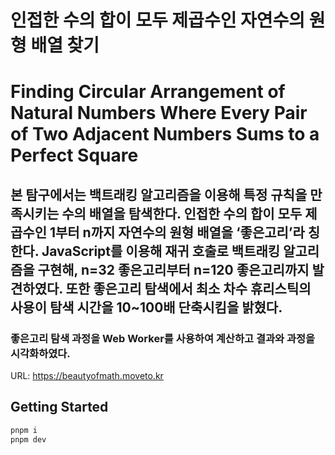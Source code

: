 # 인접한 수의 합이 모두 제곱수인 자연수의 원형 배열 찾기

# Finding Circular Arrangement of Natural Numbers Where Every Pair of Two Adjacent Numbers Sums to a Perfect Square

## 본 탐구에서는 백트래킹 알고리즘을 이용해 특정 규칙을 만족시키는 수의 배열을 탐색한다. 인접한 수의 합이 모두 제곱수인 1부터 n까지 자연수의 원형 배열을 ‘좋은고리’라 칭한다. JavaScript를 이용해 재귀 호출로 백트래킹 알고리즘을 구현해, n=32 좋은고리부터 n=120 좋은고리까지 발견하였다. 또한 좋은고리 탐색에서 최소 차수 휴리스틱의 사용이 탐색 시간을 10~100배 단축시킴을 밝혔다.

### 좋은고리 탐색 과정을 Web Worker를 사용하여 계산하고 결과와 과정을 시각화하였다.

URL: https://beautyofmath.moveto.kr

## Getting Started

```bash
pnpm i
pnpm dev
```
